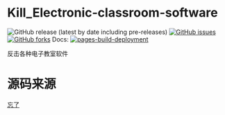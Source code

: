 # Kill_Electronic-classroom-software
![GitHub release (latest by date including pre-releases)](https://img.shields.io/github/downloads-pre/user111192/Kill_Electronic-classroom-software/v3.1/total)
[![GitHub issues](https://img.shields.io/github/issues/user111192/Kill_Electronic-classroom-software)](https://github.com/user111192/Kill_Electronic-classroom-software/issues)
[![GitHub forks](https://img.shields.io/github/forks/user111192/Kill_Electronic-classroom-software)](https://github.com/user111192/Kill_Electronic-classroom-software/network)
Docs: [![pages-build-deployment](https://github.com/user111192/Kill_Electronic-classroom-software/actions/workflows/pages/pages-build-deployment/badge.svg?branch=main)](https://github.com/user111192/Kill_Electronic-classroom-software/actions/workflows/pages/pages-build-deployment)

反击各种电子教室软件
# 源码来源
[忘了](about:blank)

